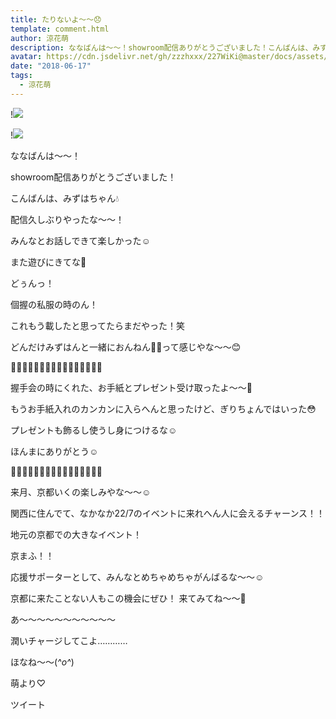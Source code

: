 ```yaml
---
title: たりないよ〜〜😞
template: comment.html
author: 涼花萌
description: ななばんは〜〜！showroom配信ありがとうございました！こんばんは、みずはちゃん💧配信久しぶりやったな〜〜！みんなとお話しできて楽しかった☺️また遊びに...
avatar: https://cdn.jsdelivr.net/gh/zzzhxxx/227WiKi@master/docs/assets/photo/avatar/moe.jpg
date: "2018-06-17"
tags:
  - 涼花萌
---
```


!![](https://cdn.jsdelivr.net/gh/227WiKi/227WiKi-image@master/blog-image/moe-2018-06-17_1.jpg)

!![](https://cdn.jsdelivr.net/gh/227WiKi/227WiKi-image@master/blog-image/moe-2018-06-17_2.jpg)








ななばんは〜〜！





showroom配信ありがとうございました！








こんばんは、みずはちゃん💧




配信久しぶりやったな〜〜！




みんなとお話しできて楽しかった☺️



また遊びにきてな💓











どぅんっ！









個握の私服の時のん！




これもう載したと思ってたらまだやった！笑








どんだけみずはんと一緒におんねん👋🏻って感じやな〜〜😊








💌🎁💌🎁💌🎁💌🎁💌🎁💌🎁💌🎁💌🎁


握手会の時にくれた、お手紙とプレゼント受け取ったよ〜〜💓




もうお手紙入れのカンカンに入らへんと思ったけど、ぎりちょんではいった😳





プレゼントも飾るし使うし身につけるな☺️




ほんまにありがとう☺️



🎁💌🎁💌🎁💌🎁💌🎁💌🎁💌🎁💌🎁💌












来月、京都いくの楽しみやな〜〜☺️




関西に住んでて、なかなか22/7のイベントに来れへん人に会えるチャーンス！！






地元の京都での大きなイベント！




京まふ！！






応援サポーターとして、みんなとめちゃめちゃがんばるな〜〜☺️








京都に来たことない人もこの機会にぜひ！
来てみてね〜〜👘














あ〜〜〜〜〜〜〜〜〜〜〜

潤いチャージしてこよ…………










ほなね〜〜(*^o^*)




萌より♡


ツイート



